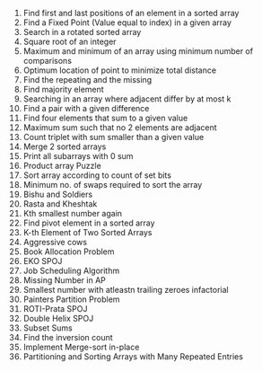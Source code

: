 1. Find first and last positions of an element in a sorted array
2. Find a Fixed Point (Value equal to index) in a given array
3. Search in a rotated sorted array
4. Square root of an integer
5. Maximum and minimum of an array using minimum number of comparisons
6. Optimum location of point to minimize total distance
7. Find the repeating and the missing
8. Find majority element
9. Searching in an array where adjacent differ by at most k
10. Find a pair with a given difference
11. Find four elements that sum to a given value
12. Maximum sum such that no 2 elements are adjacent
13. Count triplet with sum smaller than a given value
14. Merge 2 sorted arrays
15. Print all subarrays with 0 sum
16. Product array Puzzle
17. Sort array according to count of set bits
18. Minimum no. of swaps required to sort the array
19. Bishu and Soldiers
20. Rasta and Kheshtak
21. Kth smallest number again
22. Find pivot element in a sorted array
23. K-th Element of Two Sorted Arrays
24. Aggressive cows
25. Book Allocation Problem
26. EKO SPOJ
27. Job Scheduling Algorithm
28. Missing Number in AP
29. Smallest number with atleastn trailing zeroes infactorial
30. Painters Partition Problem
31. ROTI-Prata SPOJ
32. Double Helix SPOJ
33. Subset Sums
34. Find the inversion count
35. Implement Merge-sort in-place
36. Partitioning and Sorting Arrays with Many Repeated Entries